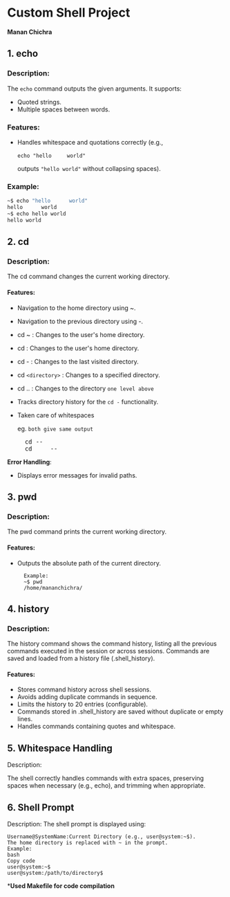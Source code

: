 
# Custom Shell Project

**Manan Chichra**

## 1. echo

### Description:
The `echo` command outputs the given arguments. It supports:
- Quoted strings.
- Multiple spaces between words.

### Features:
- Handles whitespace and quotations correctly (e.g.,<pre> `echo "hello     world"` </pre> 
outputs `"hello world"` without collapsing spaces).



### Example:
```bash
~$ echo "hello      world"
hello      world
~$ echo hello world
hello world 
```


## 2. cd
### Description:

The cd command changes the current working directory. 

<!-- **It supports:** -->
#### Features:

- Navigation to the home directory using ~.

- Navigation to the previous directory using -.

- cd ~  : Changes to the user's home directory.
- cd    : Changes to the user's home directory.
- cd -  : Changes to the last visited directory.
- cd `<directory>` : Changes to a specified directory.
- cd ..  : Changes to the directory `one level above`
- Tracks directory history for the ` cd - ` functionality.
- Taken care of whitespaces 
    
    eg. `both give same output`

    <pre>  cd --  
    cd     --</pre>
            

**Error Handling**:

- Displays error messages for invalid paths.

<!-- Example: -->

## 3. pwd

### Description:
The pwd command prints the current working directory.

#### Features:
- Outputs the absolute path of the current directory.

        Example:
        ~$ pwd
        /home/mananchichra/


## 4. history


### Description:
The history command shows the command history, listing all the previous commands executed in the session or across sessions. Commands are saved and loaded from a history file (.shell_history).

#### Features:
- Stores command history across shell sessions.
- Avoids adding duplicate commands in sequence.
- Limits the history to 20 entries (configurable).
- Commands stored in .shell_history are saved without duplicate or empty lines.
- Handles commands containing quotes and whitespace.



## 5. Whitespace Handling
Description:

The shell correctly handles commands with extra spaces, preserving spaces when necessary (e.g., echo), and trimming when appropriate.


## 6. Shell Prompt
Description:
The shell prompt is displayed using:

    Username@SystemName:Current Directory (e.g., user@system:~$).
    The home directory is replaced with ~ in the prompt.
    Example:
    bash
    Copy code
    user@system:~$ 
    user@system:/path/to/directory$ 




***Used Makefile for code compilation**
